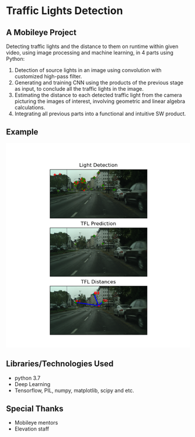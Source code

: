 # Traffic Lights Detection
## A Mobileye Project

Detecting traffic lights and the distance to them on runtime within given video, using image processing and machine learning, in 4 parts using Python:
1. Detection of source lights in an image using convolution with customized high-pass filter.
2. Generating and training CNN using the products of the previous stage as input, to conclude all the traffic lights in the image.
3. Estimating the distance to each detected traffic light from the camera picturing the images of interest, involving geometric and linear algebra calculations.
4. Integrating all previous parts into a functional and intuitive SW product.

## Example
![alt text](readme.PNG)


## Libraries/Technologies Used
* python 3.7
* Deep Learning
* Tensorflow, PIL, numpy, matplotlib, scipy and etc.

## Special Thanks
* Mobileye mentors
* Elevation staff
